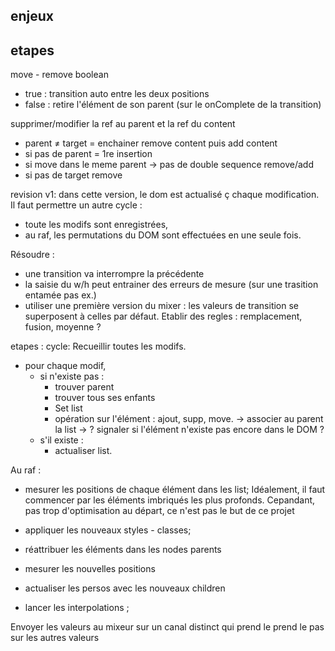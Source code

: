## enjeux

## etapes

move - remove boolean

- true : transition auto entre les deux positions
- false : retire l'élément de son parent (sur le onComplete de la transition)

supprimer/modifier la ref au parent et la ref du content

- parent ≠ target = enchainer remove content puis add content
- si pas de parent = 1re insertion
- si move dans le meme parent -> pas de double sequence remove/add
- si pas de target remove

revision v1:
dans cette version, le dom est actualisé ç chaque modification.
Il faut permettre un autre cycle :

- toute les modifs sont enregistrées,
- au raf, les permutations du DOM sont effectuées en une seule fois.

Résoudre :

- une transition va interrompre la précédente
- la saisie du w/h peut entrainer des erreurs de mesure (sur une trasition entamée pas ex.)
- utiliser une première version du mixer : les valeurs de transition se superposent à celles par défaut. Etablir des regles : remplacement, fusion, moyenne ?

etapes :
cycle:
Recueillir toutes les modifs.

- pour chaque modif,
  - si n'existe pas :
    - trouver parent
    - trouver tous ses enfants
    - Set list
    - opération sur l'élément : ajout, supp, move.
      -> associer au parent la list
      -> ? signaler si l'élément n'existe pas encore dans le DOM ?
  - s'il existe :
    - actualiser list.

Au raf :

- mesurer les positions de chaque élément dans les list;
  Idéalement, il faut commencer par les éléments imbriqués les plus profonds. Cepandant, pas trop d'optimisation au départ, ce n'est pas le but de ce projet
- appliquer les nouveaux styles - classes;
- réattribuer les éléments dans les nodes parents
- mesurer les nouvelles positions
- actualiser les persos avec les nouveaux children

- lancer les interpolations ;

Envoyer les valeurs au mixeur sur un canal distinct qui prend le prend le pas sur les autres valeurs
